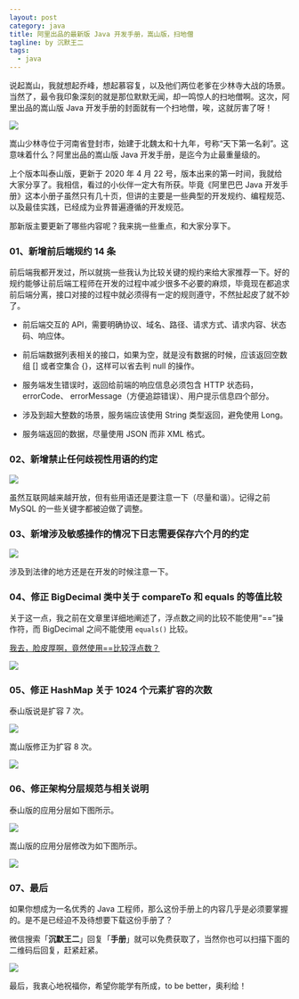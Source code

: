```yaml
---
layout: post
category: java
title: 阿里出品的最新版 Java 开发手册，嵩山版，扫地僧
tagline: by 沉默王二
tags: 
  - java
---
```


说起嵩山，我就想起乔峰，想起慕容复，以及他们两位老爹在少林寺大战的场景。当然了，最令我印象深刻的就是那位默默无闻，却一鸣惊人的扫地僧啊。这次，阿里出品的嵩山版 Java 开发手册的封面就有一个扫地僧，唉，这就厉害了呀！

<!--more-->



![](http://www.itwanger.com/assets/images/2020/08/java-ali-shouce-01.png)

嵩山少林寺位于河南省登封市，始建于北魏太和十九年，号称“天下第一名刹”。这意味着什么？阿里出品的嵩山版 Java 开发手册，是迄今为止最重量级的。

上个版本叫泰山版，更新于 2020 年 4 月 22 号，版本出来的第一时间，我就给大家分享了。我相信，看过的小伙伴一定大有所获。毕竟《阿里巴巴 Java 开发手册》这本小册子虽然只有几十页，但讲的主要是一些典型的开发规约、编程规范、以及最佳实践，已经成为业界普遍遵循的开发规范。

那新版主要更新了哪些内容呢？我来挑一些重点，和大家分享下。

### 01、新增前后端规约 14 条

前后端我都开发过，所以就挑一些我认为比较关键的规约来给大家推荐一下。好的规约能够让前后端工程师在开发的过程中减少很多不必要的麻烦，毕竟现在都追求前后端分离，接口对接的过程中就必须得有一定的规则遵守，不然扯起皮了就不妙了。

- 前后端交互的 API，需要明确协议、域名、路径、请求方式、请求内容、状态码、响应体。

- 前后端数据列表相关的接口，如果为空，就是没有数据的时候，应该返回空数组 [] 或者空集合 {}，这样可以省去判 null 的操作。

- 服务端发生错误时，返回给前端的响应信息必须包含 HTTP 状态码，errorCode、 errorMessage（方便追踪错误）、用户提示信息四个部分。

- 涉及到超大整数的场景，服务端应该使用 String 类型返回，避免使用 Long。

- 服务端返回的数据，尽量使用 JSON 而非 XML 格式。

### 02、新增禁止任何歧视性用语的约定

![](http://www.itwanger.com/assets/images/2020/08/java-ali-shouce-02.png)

虽然互联网越来越开放，但有些用语还是要注意一下（尽量和谐）。记得之前 MySQL 的一些关键字都被迫做了调整。

### 03、新增涉及敏感操作的情况下日志需要保存六个月的约定

![](http://www.itwanger.com/assets/images/2020/08/java-ali-shouce-03.png)

涉及到法律的地方还是在开发的时候注意一下。

### 04、修正 BigDecimal 类中关于 compareTo 和 equals 的等值比较

关于这一点，我之前在文章里详细地阐述了，浮点数之间的比较不能使用“==”操作符，而 BigDecimal 之间不能使用 `equals()` 比较。

[我去，脸皮厚啊，竟然使用==比较浮点数？](https://mp.weixin.qq.com/s/NcMTCXtmiByMHVZ6eqFxSg)

![](http://www.itwanger.com/assets/images/2020/08/java-ali-shouce-04.png)

### 05、修正 HashMap 关于 1024 个元素扩容的次数

泰山版说是扩容 7 次。

![](http://www.itwanger.com/assets/images/2020/08/java-ali-shouce-05.png)

嵩山版修正为扩容 8 次。

![](http://www.itwanger.com/assets/images/2020/08/java-ali-shouce-06.png)

### 06、修正架构分层规范与相关说明

泰山版的应用分层如下图所示。

![](http://www.itwanger.com/assets/images/2020/08/java-ali-shouce-07.png)

嵩山版的应用分层修改为如下图所示。

![](http://www.itwanger.com/assets/images/2020/08/java-ali-shouce-08.png)


### 07、最后

如果你想成为一名优秀的 Java 工程师，那么这份手册上的内容几乎是必须要掌握的。是不是已经迫不及待想要下载这份手册了？

微信搜索「**沉默王二**」回复「**手册**」就可以免费获取了，当然你也可以扫描下面的二维码后回复，赶紧赶紧。

![](http://www.itwanger.com/assets/images/2020/08/java-ali-shouce-09.png)

最后，我衷心地祝福你，希望你能学有所成，to be better，奥利给！